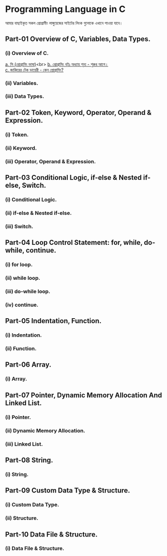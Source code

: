 # Programming Language in C
আমার বাছাইকৃত সকল প্রোগ্রামীং লাঙ্গুয়েজের সাইটের লিংক গুলোকে এখানে পাওয়া যাবে।

## Part-01	Overview of C, Variables, Data Types.
### (i) Overview of C.
[a.  সি (প্রোগ্রামিং ভাষা)](https://bn.wikipedia.org/wiki/%E0%A6%B8%E0%A6%BF_(%E0%A6%AA%E0%A7%8D%E0%A6%B0%E0%A7%8B%E0%A6%97%E0%A7%8D%E0%A6%B0%E0%A6%BE%E0%A6%AE%E0%A6%BF%E0%A6%82_%E0%A6%AD%E0%A6%BE%E0%A6%B7%E0%A6%BE))<br>
[b.  প্রোগ্রামিং বইঃ অধ্যায় শূন্য - শুরুর আগে।](http://cpbook.subeen.com/2011/08/blog-post_06.html)<br> 
[c.  জাকিরের টেক ডায়েরী - কেন প্রোগ্রামিং?](http://jakir.me/why-programming)<br>

### (ii) Variables.
### (iii) Data Types.


## Part-02	Token, Keyword, Operator, Operand & Expression.

### (i) Token.
### (ii) Keyword.
### (iii) Operator, Operand & Expression.


## Part-03	Conditional Logic, if-else & Nested if-else, Switch. 

### (i) Conditional Logic.
### (ii) if-else & Nested if-else.
### (iii) Switch.


## Part-04  	Loop Control Statement: for, while, do-while, continue. 

### (i) for loop.
### (ii) while loop.
### (iii) do-while loop.
### (iv) continue.


## Part-05 	Indentation, Function.

### (i) Indentation.
### (ii)  Function.


## Part-06	Array. 

### (i) Array.


## Part-07 	Pointer, Dynamic Memory Allocation And Linked List.

### (i) Pointer.
### (ii) Dynamic Memory Allocation.
### (iii) Linked List.


## Part-08 	String.

### (i) String.


## Part-09 	Custom Data Type & Structure.

### (i) Custom Data Type.
### (ii) Structure.


## Part-10 	Data File & Structure.

### (i) Data File & Structure.

